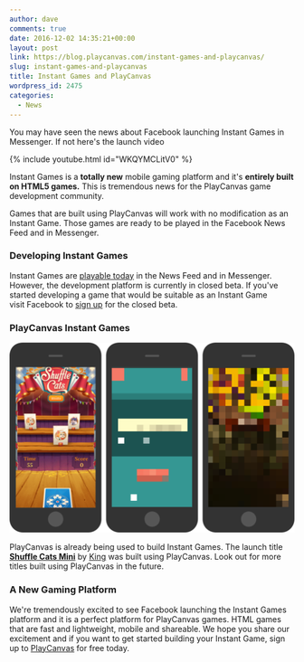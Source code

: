 ```yaml
---
author: dave
comments: true
date: 2016-12-02 14:35:21+00:00
layout: post
link: https://blog.playcanvas.com/instant-games-and-playcanvas/
slug: instant-games-and-playcanvas
title: Instant Games and PlayCanvas
wordpress_id: 2475
categories:
  - News
---
```


You may have seen the news about Facebook launching Instant Games in Messenger. If not here's the launch video

{% include youtube.html id="WKQYMCLitV0" %}

Instant Games is a **totally new** mobile gaming platform and it's **entirely built on HTML5 games.** This is tremendous news for the PlayCanvas game development community.

Games that are built using PlayCanvas will work with no modification as an Instant Game. Those games are ready to be played in the Facebook News Feed and in Messenger.

### Developing Instant Games

Instant Games are [playable today](https://developers.facebook.com/blog/post/2016/11/30/instant-games-closed-beta/) in the News Feed and in Messenger. However, the development platform is currently in closed beta. If you've started developing a game that would be suitable as an Instant Game visit Facebook to [sign up](https://www.facebook.com/help/contact/173350173135692) for the closed beta.

### PlayCanvas Instant Games

![](/assets/media/all-no-swerve-1024x683.png)

PlayCanvas is already being used to build Instant Games. The launch title **[Shuffle Cats Mini](https://www.facebook.com/ShuffleCatsMini/?fref=ts)** by [King](https://king.com/) was built using PlayCanvas. Look out for more titles built using PlayCanvas in the future.

### A New Gaming Platform

We're tremendously excited to see Facebook launching the Instant Games platform and it is a perfect platform for PlayCanvas games. HTML games that are fast and lightweight, mobile and shareable. We hope you share our excitement and if you want to get started building your Instant Game, sign up to [PlayCanvas](https://login.playcanvas.com/signup) for free today.
